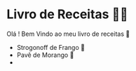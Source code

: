 # Livro de Receitas :man_cook:

Olá ! Bem Vindo ao meu livro de receitas :cookie:

- Strogonoff de Frango :chicken:
- Pavê de Morango :strawberry:
- 

